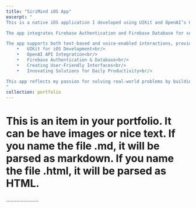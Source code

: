 ```yaml
---
title: "SiriMind iOS App"
excerpt: "
This is a native iOS application I developed using UIKit and OpenAI’s GPT-3.5 API during the early days of ChatGPT. At the time, OpenAI had not yet released their official app, and I wanted a solution that allowed for hands-free, multitasking-friendly interaction with ChatGPT.<br/>

The app integrates Firebase Authentication and Firebase Database for secure user management and data storage. This enables users to log in, manage their profiles, and store conversational data for personal analysis. By analyzing stored data, users can uncover patterns in their interactions, enhancing their productivity and self-awareness.<br/>

The app supports both text-based and voice-enabled interactions, providing a seamless and efficient way to communicate with AI without being tied to typing. This project showcases my expertise in:<br/>
	•	UIKit for iOS Development<br/>
	•	OpenAI API Integration<br/>
	•	Firebase Authentication & Database<br/>
	•	Creating User-Friendly Interfaces<br/>
	•	Innovating Solutions for Daily Productivity<br/>

This app reflects my passion for solving real-world problems by building intuitive, cutting-edge tools.<br/><img src='https://amuo007.github.io//images/pot_2_1.png'><br/><img src='https://amuo007.github.io//images/pot_2_2.png' 
"
collection: portfolio
---
```


# This is an item in your portfolio. It can be have images or nice text. If you name the file .md, it will be parsed as markdown. If you name the file .html, it will be parsed as HTML. 

......................
